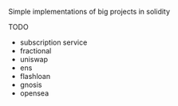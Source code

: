 Simple implementations of big projects in solidity

TODO
* subscription service
* fractional
* uniswap
* ens
* flashloan
* gnosis
* opensea